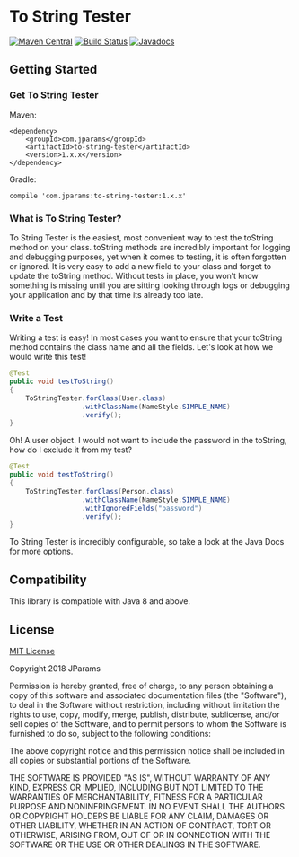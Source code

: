 # To String Tester

[![Maven Central](https://maven-badges.herokuapp.com/maven-central/com.jparams/to-string-tester/badge.svg)](https://maven-badges.herokuapp.com/maven-central/com.jparams/to-string-tester) [![Build Status](https://travis-ci.org/jparams/to-string-tester.svg?branch=master)](https://travis-ci.org/jparams/to-string-tester) [![Javadocs](http://www.javadoc.io/badge/com.jparams/to-string-tester.svg)](http://www.javadoc.io/doc/com.jparams/to-string-tester)

## Getting Started

### Get To String Tester

Maven:
```
<dependency>
    <groupId>com.jparams</groupId>
    <artifactId>to-string-tester</artifactId>
    <version>1.x.x</version>
</dependency>
```

Gradle:
```
compile 'com.jparams:to-string-tester:1.x.x'
```

### What is To String Tester?
To String Tester is the easiest, most convenient way to test the toString method on your class. toString methods are incredibly important for logging and debugging purposes, yet when it comes to testing, it is often forgotten or ignored. It is very easy to add a new field to your class and forget to update the toString method. Without tests in place, you won’t know something is missing until you are sitting looking through logs or debugging your application and by that time its already too late.


### Write a Test
Writing a test is easy! In most cases you want to ensure that your toString method contains the class name and all the fields. Let's look at how we would write this test!

```java
@Test
public void testToString()
{
    ToStringTester.forClass(User.class)
                  .withClassName(NameStyle.SIMPLE_NAME)
                  .verify();
}
```

Oh! A user object. I would not want to include the password in the toString, how do I exclude it from my test? 

```java
@Test
public void testToString()
{
    ToStringTester.forClass(Person.class)
                  .withClassName(NameStyle.SIMPLE_NAME)
                  .withIgnoredFields("password")
                  .verify();
}
```

To String Tester is incredibly configurable, so take a look at the Java Docs for more options.

## Compatibility
This library is compatible with Java 8 and above.

## License
[MIT License](http://www.opensource.org/licenses/mit-license.php)

Copyright 2018 JParams

Permission is hereby granted, free of charge, to any person obtaining a copy of this software and associated documentation files (the "Software"), to deal in the Software without restriction, including without limitation the rights to use, copy, modify, merge, publish, distribute, sublicense, and/or sell copies of the Software, and to permit persons to whom the Software is furnished to do so, subject to the following conditions:

The above copyright notice and this permission notice shall be included in all copies or substantial portions of the Software.

THE SOFTWARE IS PROVIDED "AS IS", WITHOUT WARRANTY OF ANY KIND, EXPRESS OR IMPLIED, INCLUDING BUT NOT LIMITED TO THE WARRANTIES OF MERCHANTABILITY, FITNESS FOR A PARTICULAR PURPOSE AND NONINFRINGEMENT. IN NO EVENT SHALL THE AUTHORS OR COPYRIGHT HOLDERS BE LIABLE FOR ANY CLAIM, DAMAGES OR OTHER LIABILITY, WHETHER IN AN ACTION OF CONTRACT, TORT OR OTHERWISE, ARISING FROM, OUT OF OR IN CONNECTION WITH THE SOFTWARE OR THE USE OR OTHER DEALINGS IN THE SOFTWARE.
